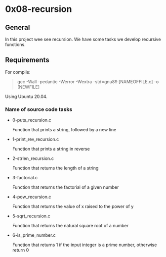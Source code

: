 # 0x08-recursion

## General

In this project wee see recursion. We have some tasks we develop recursive functions.

## Requirements

For compile:

> gcc -Wall -pedantic -Werror -Wextra -std=gnu89 [NAMEOFFILE.c] -o [NEWFILE]

Using Ubuntu 20.04.

### Name of source code tasks

* 0-puts_recursion.c

	Function that prints a string, followed by a new line

* 1-print_rev_recursion.c

	Function that prints a string in reverse

* 2-strlen_recursion.c

	Function that returns the length of a string

* 3-factorial.c

	Function that returns the factorial of a given number

* 4-pow_recursion.c

	Function that returns the value of x raised to the power of y

* 5-sqrt_recursion.c

	Function that returns the natural square root of a number

* 6-is_prime_number.c

	Function that returns 1 if the input integer is a prime number, otherwise return 0


